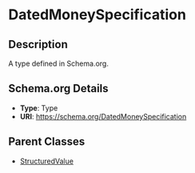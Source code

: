 # DatedMoneySpecification

## Description
A type defined in Schema.org.

## Schema.org Details
- **Type**: Type
- **URI**: https://schema.org/DatedMoneySpecification

## Parent Classes
- [StructuredValue](../StructuredValue.md)

